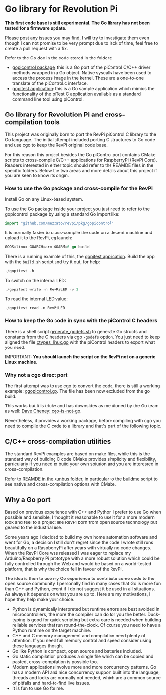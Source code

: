 # Go library for Revolution Pi

**This first code base is still experimental. The Go library has not been tested for a firmware update.**

Please post any issues you may find, I will try to investigate them even though I can not promise to be very prompt due to lack of time, feel free to create a pull request with a fix.

Refer to the Go doc in the code stored in the folders:

- [gopicontrol package](pkg/gopicontrol): this is a Go port of the piControl C/C++ driver methods wrapped in a Go object. Native syscalls have been used to access the process image in the kernel. These are a one-to-one translate of the piControl.c interface.
- [gopitest application](cmd/gopitest): this is a Go sample application which mimics the functionality of the piTest C application available as a standard command line tool using piControl.

## Go library for Revolution Pi and cross-compilation tools

This project was originally born to port the RevPi piControl C library to the Go language. The initial attempt included porting C structures to Go code and use cgo to keep the RevPi original code base.

For this reason this project besides the Go piControl port contains CMake scripts to cross-compile C/C++ applications for RaspberryPi (RevPi Core).
Readers interested in either topic should refer to the REAMDE files in the specific folders. Below the two areas and more details about this project if you are keen to know its origin.

### How to use the Go package and cross-compile for the RevPi

Install Go on any Linux-based system.

To use the Go package inside your project you just need to refer to the gopicontrol package by using a standard Go import like:

```go
import "github.com/mezzato/revpi/pkg/gopicontrol"
```

It is normally faster to cross-compile the code on a decent machine and upload it to the RevPi, eg launch:

```go
GOOS=linux GOARCH=arm GOARM=6 go build
```

There is a running example of this, the [gopitest application](cmd/gopitest).
Build the app with the `build.sh` script and try it out, for help:

```go
./gopitest -h
```

To switch on the internal LED:

```go
./gopitest write -n RevPiLED -v 2
```

To read the internal LED value:

```go
./gopitest read -n RevPiLED
```

### How to keep the Go code in sync with the piControl C headers

There is a shell script [generate_godefs.sh](pkg/gopicontrol/generate_godefs.sh) to generate Go structs and constants from the C headers via cgo `-godefs` option.
You just need to keep aligned the file [ctypes_linux.go](pkg/gopicontrol/ctypes_linux.go) with the piControl headers to export what you need.

IMPORTANT: **You should launch the script on the RevPi not on a generic Linux machine.**

### Why not a cgo direct port

The first attempt was to use cgo to convert the code, there is still a working example: [cgopicontrol.go](pkg/gopicontrol/cgopicontrol.go). The file has been now excluded from the go build.

This works but it is tricky and has downsides as mentioned by the Go team as well: [Dave Cheney: cgo-is-not-go](https://dave.cheney.net/2016/01/18/cgo-is-not-go).

Nevertheless, it provides a working package, before compiling with cgo you need to compile the C code to a library and that's part of the following topic.

## C/C++ cross-compilation utilities

The standard RevPi examples are based on make files, while this is the standard way of building C code CMake provides simplicity and flexibility, particularly if you need to build your own solution and you are interested in cross-compilation.

Refer to [REAMDE in the kunbus folder](kunbus/README.md), in particular to the [buildme](kunbus/buildme) script to see native and cross-compilation options with CMake.

## Why a Go port

Based on previous experience with C++ and Python I prefer to use Go when possible and sensible, I thought it reasonable to use it for a more modern look and feel to a project like RevPi born from open source technology but geared to the industrial use.

Some years ago I decided to build my own home automation software and went for Go, a decision I still don't regret since the code I wrote still runs beautifully on a RaspberryPi after years with virtually no code changes. When the RevPi Core was released I was eager to replace my Arduino/Raspberry Pi prototype with a more robust solution which could be fully controlled through the Web and would be based on a world-tested platform, that is why the choice fell in favour of the RevPi.

The idea is then to use my Go experience to contribute some code to the open source community, I personally find in many cases that Go is more fun than C++ and Python, event if I do not suggest it be used in all situations. As always it depends on what you are up to. Here are my motivations, I hope they help make your choice.

- Python is dynamically interpreted but runtime errors are best avoided in microcontrollers, the more the compiler can do for you the better. Duck-typing is good for quick scripting but extra care is needed when building reliable services that run round-the-clock. Of course you need to have a Python runtime on the target machine.
- C++ and C memory management and compilation need plenty of attention. If you need full memory control and speed consider using these languages though.
- Go like Python is compact, open source and batteries included.
- Go static compilation produces a single file which can be copied and pasted, cross-compilation is possible too.
- Modern applications involve more and more concurrency patterns. Go has a modern API and nice concurrency support built into the language, threads and locks are normally not needed, which are a common source of pitfalls and hard-to-find live issues.
- It is fun to use Go for me.
